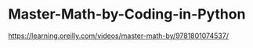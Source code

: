 # Master-Math-by-Coding-in-Python

https://learning.oreilly.com/videos/master-math-by/9781801074537/
